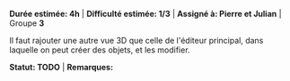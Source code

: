 **Durée estimée: 4h** | **Difficulté estimée: 1/3** | **Assigné à: Pierre et Julian** | Groupe **3**

Il faut rajouter une autre vue 3D que celle de l'éditeur principal, dans laquelle on peut créer des objets, et les modifier.

**Statut: TODO** | **Remarques:** 